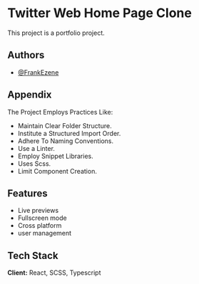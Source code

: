 # Twitter Web Home Page Clone

This project is a portfolio project.

## Authors

- [@FrankEzene](https://github.com/frank1003A)

## Appendix

The Project Employs Practices Like:

- Maintain Clear Folder Structure.
- Institute a Structured Import Order.
- Adhere To Naming Conventions.
- Use a Linter.
- Employ Snippet Libraries.
- Uses Scss.
- Limit Component Creation.

## Features

- Live previews
- Fullscreen mode
- Cross platform
- user management

## Tech Stack

**Client:** React, SCSS, Typescript

